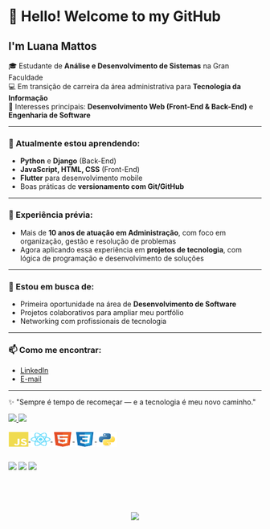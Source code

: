 # 👋 Hello! Welcome to my GitHub  

## I'm Luana Mattos  

🎓 Estudante de **Análise e Desenvolvimento de Sistemas** na Gran Faculdade  
💻 Em transição de carreira da área administrativa para **Tecnologia da Informação**  
🚀 Interesses principais: **Desenvolvimento Web (Front-End & Back-End)** e **Engenharia de Software**  

---

### 🌱 Atualmente estou aprendendo:
- **Python** e **Django** (Back-End)  
- **JavaScript, HTML, CSS** (Front-End)  
- **Flutter** para desenvolvimento mobile  
- Boas práticas de **versionamento com Git/GitHub**  

---

### 🔭 Experiência prévia:
- Mais de **10 anos de atuação em Administração**, com foco em organização, gestão e resolução de problemas  
- Agora aplicando essa experiência em **projetos de tecnologia**, com lógica de programação e desenvolvimento de soluções  

---

### 👯 Estou em busca de:
- Primeira oportunidade na área de **Desenvolvimento de Software**  
- Projetos colaborativos para ampliar meu portfólio  
- Networking com profissionais de tecnologia  

---

### 📫 Como me encontrar:
- [LinkedIn](https://www.linkedin.com/in/luanamattos/)  
- [E-mail](mailto:luana.mattos@email.com)  

---

✨ "Sempre é tempo de recomeçar — e a tecnologia é meu novo caminho." 
<div>
  <a href="https://beacons.ai/luanamattos">
  <img height="180" src="https://github-readme-stats.vercel.app/api?username=LuanaMattos&show_icons=true&theme=ambient_gradient#gh-dark-mode-only"/>
  <img height="180" src="https://github-readme-stats.vercel.app/api/top-langs/?username=LuanaMattos&layout=compact&langs_count-16&theme=ambient_gradient#gh-dark-mode-only"/>
<div>
    
<div style="display: inline_block"><br>
  <img align="center" alt="Rafa-Js" height="30" width="40" src="https://raw.githubusercontent.com/devicons/devicon/master/icons/javascript/javascript-plain.svg">
  <img align="center" alt="Rafa-React" height="30" width="40" src="https://raw.githubusercontent.com/devicons/devicon/master/icons/react/react-original.svg">
  <img align="center" alt="Rafa-HTML" height="30" width="40" src="https://raw.githubusercontent.com/devicons/devicon/master/icons/html5/html5-original.svg">
  <img align="center" alt="Rafa-CSS" height="30" width="40" src="https://raw.githubusercontent.com/devicons/devicon/master/icons/css3/css3-original.svg">
  <img align="center" alt="Rafa-Python" height="30" width="40" src="https://raw.githubusercontent.com/devicons/devicon/master/icons/python/python-original.svg">
</div>

##
 
<div> 
  <a href="https://instagram.com/luanamattos13" target="_blank"><img src="https://img.shields.io/badge/-Instagram-%23E4405F?style=for-the-badge&logo=instagram&logoColor=white" target="_blank"></a>
  <a href = "mailto:luanamattospt@gmail.com"><img src="https://img.shields.io/badge/-Gmail-%23333?style=for-the-badge&logo=gmail&logoColor=white" target="_blank"></a>
   <a href="https://www.linkedin.com/in/luana-souza-mattos/" target="_blank"><img src="https://img.shields.io/badge/-LinkedIn-%230077B5?style=for-the-badge&logo=linkedin&logoColor=white" target="_blank"></a> 
</div>

 <br><br><br>
<p align="center"> <img align="center" src="https://profile-counter.glitch.me/LuanaMattos/count.svg">
